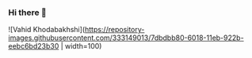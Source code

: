 ### Hi there 👋
![Vahid Khodabakhshi](https://repository-images.githubusercontent.com/333149013/7dbdbb80-6018-11eb-922b-eebc6bd23b30 | width=100)
<!--
**black-fractal/black-fractal** is a ✨ _special_ ✨ repository because its `README.md` (this file) appears on your GitHub profile.

Here are some ideas to get you started:

- 🔭 I’m currently working on ...
- 🌱 I’m currently learning ...
- 👯 I’m looking to collaborate on ...
- 🤔 I’m looking for help with ...
- 💬 Ask me about ...
- 📫 How to reach me: ...
- 😄 Pronouns: ...
- ⚡ Fun fact: ...
-->
